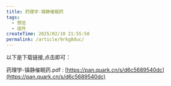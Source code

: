 ```yaml
---
title: 药理学-镇静催眠药
tags:
  - 预览
  - 组件
createTime: 2025/02/10 21:55:58
permalink: /article/9rkg8duc/
---
```





以下是下载链接,点击即可：

药理学-镇静催眠药.pdf  : [https://pan.quark.cn/s/d6c5689540dc](https://pan.quark.cn/s/d6c5689540dc)